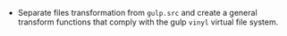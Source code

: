 - Separate files transformation from `gulp.src` and create a general transform functions that comply with the gulp `vinyl` virtual file system.